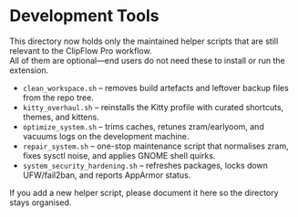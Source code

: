 # Development Tools

This directory now holds only the maintained helper scripts that are still relevant to the ClipFlow Pro workflow.  
All of them are optional—end users do not need these to install or run the extension.

- `clean_workspace.sh` – removes build artefacts and leftover backup files from the repo tree.
- `kitty_overhaul.sh` – reinstalls the Kitty profile with curated shortcuts, themes, and kittens.
- `optimize_system.sh` – trims caches, retunes zram/earlyoom, and vacuums logs on the development machine.
- `repair_system.sh` – one-stop maintenance script that normalises zram, fixes sysctl noise, and applies GNOME shell quirks.
- `system_security_hardening.sh` – refreshes packages, locks down UFW/fail2ban, and reports AppArmor status.

If you add a new helper script, please document it here so the directory stays organised.
